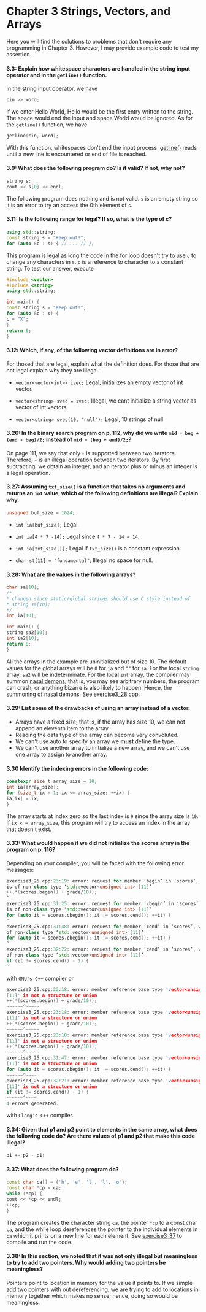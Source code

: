 # Chapter 3 Strings, Vectors, and Arrays

Here you will find the solutions to problems that don't require any programming
in Chapter 3.
However, I may provide example code to test my assertion.

#### 3.3: Explain how whitespace characters are handled in the string input operator and in the `getline()` function.
In the string input operator, we have
```c++
cin >> word;
```
If we enter Hello World, Hello would be the first entry written to the string.
The space would end the input and space World would be ignored.
As for the `getline()` function, we have
```c++
getline(cin, word);
```
With this function, whitespaces don't end the input process.
[getline()](http://www.cplusplus.com/reference/string/string/getline/) reads
until a new line is encountered or end of file is reached.

#### 3.9: What does the following program do? Is it valid? If not, why not?
```c++
string s;
cout << s[0] << endl;
```
The following program does nothing and is not valid.
`s` is an empty string so it is an error to try an access the 0th element of
`s`.

#### 3.11: Is the following range for legal? If so, what is the type of c?
```c++
using std::string;
const string s = "Keep out!";
for (auto &c : s) { // ... // };
```
This program is legal as long the code in the for loop doesn't try to use `c`
to change any characters in `s`.
`c` is a reference to character to a constant string.
To test our answer, execute
```c++
#include <vector>
#include <string>
using std::string;

int main() {
const string s = "Keep out!";
for (auto &c : s) {
c = "X";
}
return 0;
}
```

#### 3.12: Which, if any, of the following vector definitions are in error?
For thosed that are legal, explain what the definition does.
For those that are not legal explain why they are illegal.
- `vector<vector<int>> ivec;`
Legal, initializes an empty vector of int vector.

- `vector<string> svec = ivec;`
Illegal, we cant initialize a string vector as vector of int vectors

- `vector<string> svec(10, "null");`
Legal, 10 strings of null

#### 3.26: In the binary search program on p. 112, why did we write `mid = beg + (end - beg)/2;` instead of `mid = (beg + end)/2;`?
On page 111, we say that only `-` is supported between two iterators.
Therefore, `+` is an illegal operation between two iterators.
By first subtracting, we obtain an integer, and an iterator plus or minus an
integer is a legal operation.

#### 3.27: Assuming `txt_size()` is a function that takes no arguments and returns an `int` value, which of the following definitions are illegal? Explain why.
```c++
unsigned buf_size = 1024;
```
- `int ia[buf_size];`
Legal.

- `int ia[4 * 7 -14];`
Legal since `4 * 7 - 14 = 14`.

- `int ia[txt_size()];`
Legal if `txt_size()` is a constant expression.

- `char st[11] = "fundamental"`;
Illegal no space for null.

#### 3.28: What are the values in the following arrays?
```c++
char sa[10];
/*
* changed since static/global strings should use C style instead of
* string sa[10];
*/
int ia[10];

int main() {
string sa2[10];
int ia2[10];
return 0;
}
```
All the arrays in the example are uninitialized but of size 10.
The default values for the global arrays will be `0` for `ia` and `""` for
`sa`.
For the local `string` array, `sa2` will be indeterminate.
For the local `int` array, the compiler may summon [nasal demons](https://groups.google.com/forum/?hl=en#!msg/comp.std.c/ycpVKxTZkgw/S2hHdTbv4d8J); that is, you may see arbitrary numbers, the program can crash, or
anything bizarre is also likely to happen. Hence, the summoning of nasal
demons.
See [exercise3_28.cpp](https://github.com/dwsmith1983/Cpp-Primer/blob/master/Chapter3/exercise3_28.cpp).

#### 3.29: List some of the drawbacks of using an array instead of a vector.
- Arrays have a fixed size; that is, if the array has size 10, we can not
append an eleventh item to the array.
- Reading the data type of the array can become very convoluted.
- We can't use auto to specify an array we **must** define the type.
- We can't use another array to initialize a new array, and we can't use one
array to assign to another array.

#### 3.30 Identify the indexing errors in the following code:
```c++
constexpr size_t array_size = 10;
int ia[array_size];
for (size_t ix = 1; ix <= array_size; ++ix) {
ia[ix] = ix;
}
```
The array starts at index zero so the last index is `9` since the array size is
`10`.
If `ix < = array_size`, this program will try to access an index in the array
that doesn't exist.

#### 3.33: What would happen if we did not initialize the scores array in the program on p. 116?

Depending on your compiler, you will be faced with the following error
messages:
```c++
exercise3_25.cpp:23:19: error: request for member ‘begin’ in ‘scores’, which
is of non-class type ‘std::vector<unsigned int> [11]’
++(*(scores.begin() + grade/10));
^
exercise3_25.cpp:31:25: error: request for member ‘cbegin’ in ‘scores’, which
is of non-class type ‘std::vector<unsigned int> [11]’
for (auto it = scores.cbegin(); it != scores.cend(); ++it) {
^
exercise3_25.cpp:31:48: error: request for member ‘cend’ in ‘scores’, which is
of non-class type ‘std::vector<unsigned int> [11]’
for (auto it = scores.cbegin(); it != scores.cend(); ++it) {
^
exercise3_25.cpp:32:22: error: request for member ‘cend’ in ‘scores’, which is
of non-class type ‘std::vector<unsigned int> [11]’
if (it != scores.cend() - 1) {
^
```
with `GNU's C++` compiler or
```c++
exercise3_25.cpp:23:18: error: member reference base type 'vector<unsigned int>
[11]' is not a structure or union
++(*(scores.begin() + grade/10));
~~~~~~^~~~~~
exercise3_25.cpp:23:18: error: member reference base type 'vector<unsigned int>
[11]' is not a structure or union
++(*(scores.begin() + grade/10));
~~~~~~^~~~~~
exercise3_25.cpp:23:18: error: member reference base type 'vector<unsigned int>
[11]' is not a structure or union
++(*(scores.begin() + grade/10));
~~~~~~^~~~~~
exercise3_25.cpp:31:47: error: member reference base type 'vector<unsigned int>
[11]' is not a structure or union
for (auto it = scores.cbegin(); it != scores.cend(); ++it) {
~~~~~~^~~~~
exercise3_25.cpp:32:21: error: member reference base type 'vector<unsigned int>
[11]' is not a structure or union
if (it != scores.cend() - 1) {
~~~~~~^~~~~
4 errors generated.
```
with `Clang's C++` compiler.

#### 3.34: Given that p1 and p2 point to elements in the same array, what does the following code do? Are there values of p1 and p2 that make this code illegal?
```c++
p1 += p2 - p1;
```

#### 3.37: What does the following program do?
```c++
const char ca[] = {'h', 'e', 'l', 'l', 'o'};
const char *cp = ca;
while (*cp) {
cout << *cp << endl;
++cp;
}
```
The program creates the character string `ca`, the pointer `*cp` to a const
char `ca`, and the while loop dereferences the pointer to the individual
elements in `ca` which it prints on a new line for each element.
See
[exercise3_37](https://github.com/dwsmith1983/Cpp-Primer/blob/master/Chapter3/exercise3_37.cpp) to compile and run the code.

#### 3.38: In this section, we noted that it was not only illegal but meaningless to try to add two pointers. Why would adding two pointers be meaningless?
Pointers point to location in memory for the value it points to.
If we simple add two pointers with out dereferencing, we are trying to add to
locations in memory together which makes no sense; hence, doing so would be
meaningless.
